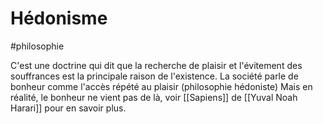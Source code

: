 # Hédonisme
 #philosophie

C'est une doctrine qui dit que la recherche de plaisir et l'évitement des souffrances est la principale raison de l'existence.
La société parle de bonheur comme l'accès répété au plaisir (philosophie hédoniste)
Mais en réalité, le bonheur ne vient pas de là, voir [[Sapiens]] de [[Yuval Noah Harari]] pour en savoir plus.